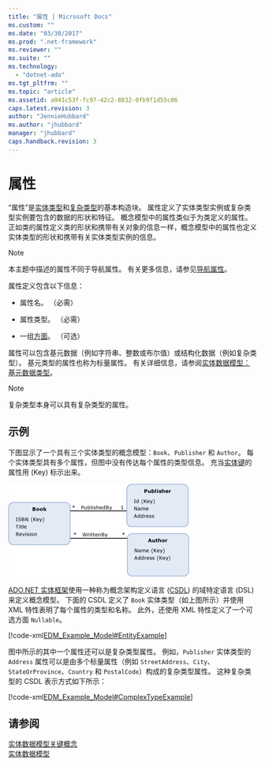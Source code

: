 ```yaml
---
title: "属性 | Microsoft Docs"
ms.custom: ""
ms.date: "03/30/2017"
ms.prod: ".net-framework"
ms.reviewer: ""
ms.suite: ""
ms.technology: 
  - "dotnet-ado"
ms.tgt_pltfrm: ""
ms.topic: "article"
ms.assetid: a941c53f-fc97-42c2-8832-0fb9f1d55c06
caps.latest.revision: 3
author: "JennieHubbard"
ms.author: "jhubbard"
manager: "jhubbard"
caps.handback.revision: 3
---
```

# 属性
“属性”是[实体类型](../../../../docs/framework/data/adonet/entity-type.md)和[复杂类型](../../../../docs/framework/data/adonet/complex-type.md)的基本构造块。  属性定义了实体类型实例或复杂类型实例要包含的数据的形状和特征。  概念模型中的属性类似于为类定义的属性。  正如类的属性定义类的形状和携带有关对象的信息一样，概念模型中的属性也定义实体类型的形状和携带有关实体类型实例的信息。  
  
> [!NOTE]
>  本主题中描述的属性不同于导航属性。  有关更多信息，请参见[导航属性](../../../../docs/framework/data/adonet/navigation-property.md)。  
  
 属性定义包含以下信息：  
  
-   属性名。  （必需）  
  
-   属性类型。  （必需）  
  
-   一组[方面](../../../../docs/framework/data/adonet/facet.md)。  （可选）  
  
 属性可以包含基元数据（例如字符串、整数或布尔值）或结构化数据（例如复杂类型）。  基元类型的属性也称为标量属性。  有关详细信息，请参阅[实体数据模型：基元数据类型](../../../../docs/framework/data/adonet/entity-data-model-primitive-data-types.md)。  
  
> [!NOTE]
>  复杂类型本身可以具有复杂类型的属性。  
  
## 示例  
 下图显示了一个具有三个实体类型的概念模型：`Book`、`Publisher` 和 `Author`。  每个实体类型具有多个属性，但图中没有传达每个属性的类型信息。  充当[实体键](../../../../docs/framework/data/adonet/entity-key.md)的属性用 \(Key\) 标示出来。  
  
 ![示例模型](../../../../docs/framework/data/adonet/media/examplemodel.gif "ExampleModel")  
  
 [ADO.NET 实体框架](../../../../docs/framework/data/adonet/ef/index.md)使用一种称为概念架构定义语言 \([CSDL](../../../../docs/framework/data/adonet/ef/language-reference/csdl-specification.md)\) 的域特定语言 \(DSL\) 来定义概念模型。  下面的 CSDL 定义了 `Book` 实体类型（如上图所示）并使用 XML 特性表明了每个属性的类型和名称。  此外，还使用 XML 特性定义了一个可选方面 `Nullable`。  
  
 [!code-xml[EDM_Example_Model#EntityExample](../../../../samples/snippets/xml/VS_Snippets_Data/edm_example_model/xml/books.edmx#entityexample)]  
  
 图中所示的其中一个属性还可以是复杂类型属性。  例如，`Publisher` 实体类型的 `Address` 属性可以是由多个标量属性（例如 `StreetAddress`、`City`、`StateOrProvince`、`Country` 和 `PostalCode`）构成的复杂类型属性。  这种复杂类型的 CSDL 表示方式如下所示：  
  
 [!code-xml[EDM_Example_Model#ComplexTypeExample](../../../../samples/snippets/xml/VS_Snippets_Data/edm_example_model/xml/books2.edmx#complextypeexample)]  
  
## 请参阅  
 [实体数据模型关键概念](../../../../docs/framework/data/adonet/entity-data-model-key-concepts.md)   
 [实体数据模型](../../../../docs/framework/data/adonet/entity-data-model.md)
